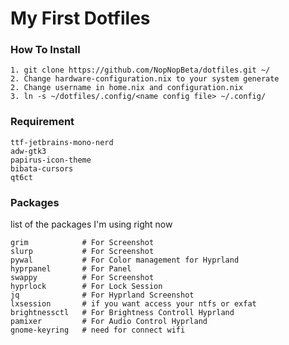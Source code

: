 # My First Dotfiles

### How To Install
```
1. git clone https://github.com/NopNopBeta/dotfiles.git ~/
2. Change hardware-configuration.nix to your system generate
2. Change username in home.nix and configuration.nix
3. ln -s ~/dotfiles/.config/<name config file> ~/.config/
```

### Requirement
```
ttf-jetbrains-mono-nerd
adw-gtk3
papirus-icon-theme
bibata-cursors
qt6ct
```

### Packages
list of the packages I'm using right now
```
grim            # For Screenshot
slurp           # For Screenshot
pywal           # For Color management for Hyprland
hyprpanel       # For Panel
swappy          # For Screenshot
hyprlock        # For Lock Session
jq              # For Hyprland Screenshot
lxsession       # if you want access your ntfs or exfat
brightnessctl   # For Brightness Controll Hyprland
pamixer         # For Audio Control Hyprland
gnome-keyring   # need for connect wifi
```
